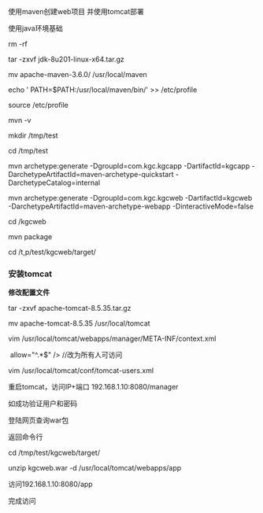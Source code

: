 使用maven创建web项目  并使用tomcat部署

使用java环境基础 

rm -rf 

tar -zxvf  jdk-8u201-linux-x64.tar.gz

 mv apache-maven-3.6.0/ /usr/local/maven

echo '
PATH=$PATH:/usr/local/maven/bin/' >> /etc/profile

source /etc/profile

mvn -v

mkdir /tmp/test

cd /tmp/test

mvn archetype:generate -DgroupId=com.kgc.kgcapp -DartifactId=kgcapp  -DarchetypeArtifactId=maven-archetype-quickstart -DarchetypeCatalog=internal



mvn archetype:generate -DgroupId=com.kgc.kgcweb -DartifactId=kgcweb -DarchetypeArtifactId=maven-archetype-webapp -DinteractiveMode=false 

cd /kgcweb

mvn package

cd /t,p/test/kgcweb/target/

### **安装tomcat**

**修改配置文件**

tar -zxvf apache-tomcat-8.5.35.tar.gz 

mv apache-tomcat-8.5.35 /usr/local/tomcat

vim /usr/local/tomcat/webapps/manager/META-INF/context.xml 

​		allow="^.*$" />		//改为所有人可访问

vim /usr/local/tomcat/conf/tomcat-users.xml

<role rolename="manager-gui"/>

<role rolename="manager-script"/>

<user username="manager" password="123" roles="manager-gui"/>

<user username="script" password="123" roles="manager-script">

重启tomcat，访问IP+端口 192.168.1.10:8080/manager

如成功验证用户和密码

登陆网页查询war包

返回命令行

 cd /tmp/test/kgcweb/target/

unzip kgcweb.war  -d /usr/local/tomcat/webapps/app

访问192.168.1.10:8080/app

完成访问







